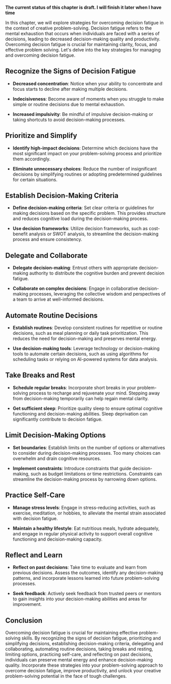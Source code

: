 **The current status of this chapter is draft. I will finish it later when I have time**

In this chapter, we will explore strategies for overcoming decision fatigue in the context of creative problem-solving. Decision fatigue refers to the mental exhaustion that occurs when individuals are faced with a series of decisions, leading to decreased decision-making quality and productivity. Overcoming decision fatigue is crucial for maintaining clarity, focus, and effective problem solving. Let's delve into the key strategies for managing and overcoming decision fatigue.

Recognize the Signs of Decision Fatigue
---------------------------------------

* **Decreased concentration**: Notice when your ability to concentrate and focus starts to decline after making multiple decisions.

* **Indecisiveness**: Become aware of moments when you struggle to make simple or routine decisions due to mental exhaustion.

* **Increased impulsivity**: Be mindful of impulsive decision-making or taking shortcuts to avoid decision-making processes.

Prioritize and Simplify
-----------------------

* **Identify high-impact decisions**: Determine which decisions have the most significant impact on your problem-solving process and prioritize them accordingly.

* **Eliminate unnecessary choices**: Reduce the number of insignificant decisions by simplifying routines or adopting predetermined guidelines for certain situations.

Establish Decision-Making Criteria
----------------------------------

* **Define decision-making criteria**: Set clear criteria or guidelines for making decisions based on the specific problem. This provides structure and reduces cognitive load during the decision-making process.

* **Use decision frameworks**: Utilize decision frameworks, such as cost-benefit analysis or SWOT analysis, to streamline the decision-making process and ensure consistency.

Delegate and Collaborate
------------------------

* **Delegate decision-making**: Entrust others with appropriate decision-making authority to distribute the cognitive burden and prevent decision fatigue.

* **Collaborate on complex decisions**: Engage in collaborative decision-making processes, leveraging the collective wisdom and perspectives of a team to arrive at well-informed decisions.

Automate Routine Decisions
--------------------------

* **Establish routines**: Develop consistent routines for repetitive or routine decisions, such as meal planning or daily task prioritization. This reduces the need for decision-making and preserves mental energy.

* **Use decision-making tools**: Leverage technology or decision-making tools to automate certain decisions, such as using algorithms for scheduling tasks or relying on AI-powered systems for data analysis.

Take Breaks and Rest
--------------------

* **Schedule regular breaks**: Incorporate short breaks in your problem-solving process to recharge and rejuvenate your mind. Stepping away from decision-making temporarily can help regain mental clarity.

* **Get sufficient sleep**: Prioritize quality sleep to ensure optimal cognitive functioning and decision-making abilities. Sleep deprivation can significantly contribute to decision fatigue.

Limit Decision-Making Options
-----------------------------

* **Set boundaries**: Establish limits on the number of options or alternatives to consider during decision-making processes. Too many choices can overwhelm and drain cognitive resources.

* **Implement constraints**: Introduce constraints that guide decision-making, such as budget limitations or time restrictions. Constraints can streamline the decision-making process by narrowing down options.

Practice Self-Care
------------------

* **Manage stress levels**: Engage in stress-reducing activities, such as exercise, meditation, or hobbies, to alleviate the mental strain associated with decision fatigue.

* **Maintain a healthy lifestyle**: Eat nutritious meals, hydrate adequately, and engage in regular physical activity to support overall cognitive functioning and decision-making capacity.

Reflect and Learn
-----------------

* **Reflect on past decisions**: Take time to evaluate and learn from previous decisions. Assess the outcomes, identify any decision-making patterns, and incorporate lessons learned into future problem-solving processes.

* **Seek feedback**: Actively seek feedback from trusted peers or mentors to gain insights into your decision-making abilities and areas for improvement.

Conclusion
----------

Overcoming decision fatigue is crucial for maintaining effective problem-solving skills. By recognizing the signs of decision fatigue, prioritizing and simplifying decisions, establishing decision-making criteria, delegating and collaborating, automating routine decisions, taking breaks and resting, limiting options, practicing self-care, and reflecting on past decisions, individuals can preserve mental energy and enhance decision-making quality. Incorporate these strategies into your problem-solving approach to overcome decision fatigue, improve productivity, and unlock your creative problem-solving potential in the face of tough challenges.
